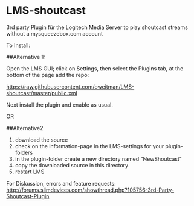 # LMS-shoutcast

3rd party Plugin für the Logitech Media Server to play shoutcast streams without a mysqueezebox.com account 

To Install:

##Alternative 1:

Open the LMS GUI; click on Settings, then select the Plugins tab, at the bottom of the page add the repo:

https://raw.githubusercontent.com/oweitman/LMS-shoutcast/master/public.xml

Next install the plugin and enable as usual.

OR

##Alternative2

1. download the source
2. check on the information-page in the LMS-settings for your plugin-folders
3. in the plugin-folder create a new directory named "NewShoutcast"
4. copy the downloaded source in this directory
5. restart LMS

For Diskussion, errors and feature requests:
http://forums.slimdevices.com/showthread.php?105756-3rd-Party-Shoutcast-Plugin

